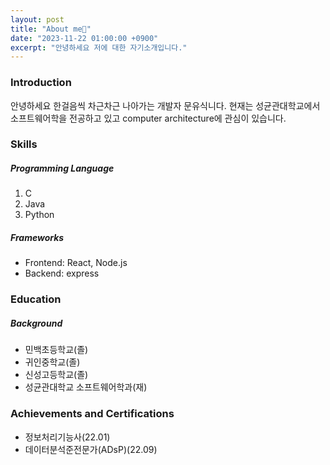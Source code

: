 ```yaml
---
layout: post
title: "About me👨"
date: "2023-11-22 01:00:00 +0900"
excerpt: "안녕하세요 저에 대한 자기소개입니다."
---
```


<h3>Introduction</h3>
안녕하세요 한걸음씩 차근차근 나아가는 개발자 문유식니다. 현재는 성균관대학교에서 소프트웨어학을 전공하고 있고 computer architecture에 관심이 있습니다.
<h3>Skills</h3>
<h5>Programming Language</h5>
<ol>
  <li>C</li>
  <li>Java</li>
  <li>Python</li>
</ol>
<h5>Frameworks</h5>
<ul>
  <li>Frontend: React, Node.js</li>
  <li>Backend: express</li>
</ul>

<h3>Education</h3>
<h5>Background</h5>
<ul>
  <li> 민백초등학교(졸) </li>
  <li> 귀인중학교(졸) </li>
  <li> 신성고등학교(졸) </li>
  <li> 성균관대학교 소프트웨어학과(재) </li>
</ul>

<h3>Achievements and Certifications</h3>
<ul>
  <li> 정보처리기능사(22.01) </li>
  <li> 데이터분석준전문가(ADsP)(22.09) </li>
</ul>
